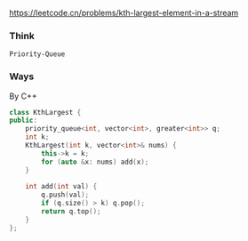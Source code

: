 https://leetcode.cn/problems/kth-largest-element-in-a-stream

### Think
```
Priority-Queue
```

### Ways
By C++
```C++
class KthLargest {
public:
    priority_queue<int, vector<int>, greater<int>> q;
    int k;
    KthLargest(int k, vector<int>& nums) {
        this->k = k;
        for (auto &x: nums) add(x);
    }
    
    int add(int val) {
        q.push(val);
        if (q.size() > k) q.pop();
        return q.top();
    }
};
```
